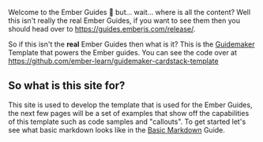 Welcome to the Ember Guides 🎉 but... wait... where is all the content? Well this isn't really the real Ember Guides, if you want to see them then you should head over to <https://guides.emberjs.com/release/>.

So if this isn't the **real** Ember Guides then what is it? This is the [Guidemaker](https://github.com/empress/guidemaker) Template that powers the Ember guides. You can see the code over at <https://github.com/ember-learn/guidemaker-cardstack-template>

## So what is this site for?

This site is used to develop the template that is used for the Ember Guides, the next few pages will be a set of examples that show off the capabilities of this template such as code samples and "callouts". To get started let's see what basic markdown looks like in the [Basic Markdown](./release/examples/) Guide.
